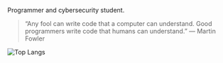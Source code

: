 Programmer and cybersecurity student.

> “Any fool can write code that a computer can understand. Good programmers write code that humans can understand.”
― Martin Fowler

![Top Langs](https://github-readme-stats.vercel.app/api/top-langs/?username=camishollmann&theme=transparent)


